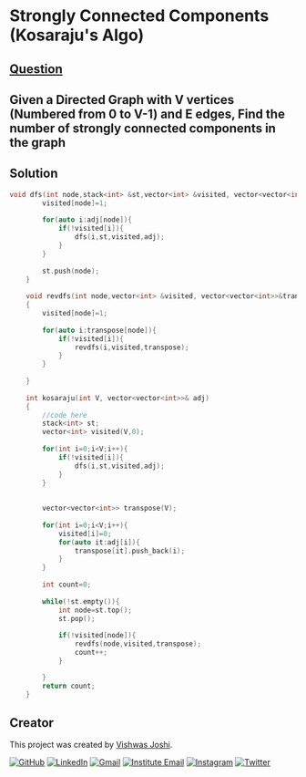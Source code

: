 # Strongly Connected Components (Kosaraju's Algo)

## [Question](https://practice.geeksforgeeks.org/problems/strongly-connected-components-kosarajus-algo/1)
Given a Directed Graph with V vertices (Numbered from 0 to V-1) and E edges, Find the number of strongly connected components in the graph
---

## Solution

```cpp
void dfs(int node,stack<int> &st,vector<int> &visited, vector<vector<int>>&adj ){
	    visited[node]=1;
	    
	    for(auto i:adj[node]){
	        if(!visited[i]){
	            dfs(i,st,visited,adj);
	        }
	    }
	    
	    st.push(node);
	}
	
	void revdfs(int node,vector<int> &visited, vector<vector<int>>&transpose )
	{
		visited[node]=1;
	    
	    for(auto i:transpose[node]){
	        if(!visited[i]){
	            revdfs(i,visited,transpose);
	        }
	    }
	    
	}
	
    int kosaraju(int V, vector<vector<int>>& adj)
    {
        //code here
        stack<int> st;
        vector<int> visited(V,0);
        
        for(int i=0;i<V;i++){
            if(!visited[i]){
                dfs(i,st,visited,adj);
            }
        }
        
        
        vector<vector<int>> transpose(V);
        
        for(int i=0;i<V;i++){
            visited[i]=0;
            for(auto it:adj[i]){
                transpose[it].push_back(i);
            }
        }
        
        int count=0;
        
        while(!st.empty()){
            int node=st.top();
            st.pop();
            
            if(!visited[node]){
                revdfs(node,visited,transpose);
                count++;
            }

        }
        return count;
    }

```
## Creator

This project was created by [Vishwas Joshi](https://github.com/vishwasjoshi2019).


[![GitHub](https://img.shields.io/badge/GitHub-%40vishwasjoshi2019-blue)](https://github.com/vishwasjoshi2019)
[![LinkedIn](https://img.shields.io/badge/LinkedIn-%40vishwasjoshi2019-blue)](https://www.linkedin.com/in/vishwasjoshi2019/)
[![Gmail](https://img.shields.io/badge/Gmail-vishwasjoshi2019%40gmail.com-red)](mailto:vishwasjoshi2019@gmail.com)
[![Institute Email](https://img.shields.io/badge/Institute%20Email-vishwas.j%40iitgn.ac.in-red)](mailto:vishwas.j@iitgn.ac.in)
[![Instagram](https://img.shields.io/badge/Instagram-%40cursed__geek-orange)](https://www.instagram.com/cursed_geek/)
[![Twitter](https://img.shields.io/badge/Twitter-%40Vishwas79116150-blue)](https://twitter.com/Vishwas79116150)


